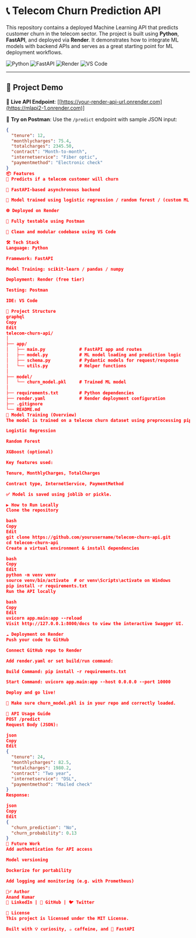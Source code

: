 # 📞 Telecom Churn Prediction API

This repository contains a deployed Machine Learning API that predicts customer churn in the telecom sector. The project is built using **Python**, **FastAPI**, and deployed via **Render**. It demonstrates how to integrate ML models with backend APIs and serves as a great starting point for ML deployment workflows.

![Python](https://img.shields.io/badge/Python-3.10-blue)
![FastAPI](https://img.shields.io/badge/FastAPI-💚-green)
![Render](https://img.shields.io/badge/Deployed%20on-Render-purple)
![VS Code](https://img.shields.io/badge/Code%20Editor-VS%20Code-blue)

---

## 🚀 Project Demo

🔗 **Live API Endpoint**: [[https://your-render-api-url.onrender.com](https://mlapi2-1.onrender.com)]

📮 **Try on Postman**: Use the `/predict` endpoint with sample JSON input:
```json
{
  "tenure": 12,
  "monthlycharges": 75.4,
  "totalcharges": 2345.50,
  "contract": "Month-to-month",
  "internetservice": "Fiber optic",
  "paymentmethod": "Electronic check"
}
📦 Features
🔮 Predicts if a telecom customer will churn

🚀 FastAPI-based asynchronous backend

🧠 Model trained using logistic regression / random forest / (custom ML model)

🌐 Deployed on Render

🧪 Fully testable using Postman

📁 Clean and modular codebase using VS Code

🛠️ Tech Stack
Language: Python

Framework: FastAPI

Model Training: scikit-learn / pandas / numpy

Deployment: Render (free tier)

Testing: Postman

IDE: VS Code

📁 Project Structure
graphql
Copy
Edit
telecom-churn-api/
│
├── app/
│   ├── main.py             # FastAPI app and routes
│   ├── model.py            # ML model loading and prediction logic
│   ├── schema.py           # Pydantic models for request/response
│   └── utils.py            # Helper functions
│
├── model/
│   └── churn_model.pkl     # Trained ML model
│
├── requirements.txt        # Python dependencies
├── render.yaml             # Render deployment configuration
├── .gitignore
└── README.md
🧠 Model Training (Overview)
The model is trained on a telecom churn dataset using preprocessing pipelines and ML algorithms such as:

Logistic Regression

Random Forest

XGBoost (optional)

Key features used:

Tenure, MonthlyCharges, TotalCharges

Contract type, InternetService, PaymentMethod

✅ Model is saved using joblib or pickle.

▶️ How to Run Locally
Clone the repository

bash
Copy
Edit
git clone https://github.com/yourusername/telecom-churn-api.git
cd telecom-churn-api
Create a virtual environment & install dependencies

bash
Copy
Edit
python -m venv venv
source venv/bin/activate  # or venv\Scripts\activate on Windows
pip install -r requirements.txt
Run the API locally

bash
Copy
Edit
uvicorn app.main:app --reload
Visit http://127.0.0.1:8000/docs to view the interactive Swagger UI.

☁️ Deployment on Render
Push your code to GitHub

Connect GitHub repo to Render

Add render.yaml or set build/run command:

Build Command: pip install -r requirements.txt

Start Command: uvicorn app.main:app --host 0.0.0.0 --port 10000

Deploy and go live!

📌 Make sure churn_model.pkl is in your repo and correctly loaded.

🧪 API Usage Guide
POST /predict
Request Body (JSON):

json
Copy
Edit
{
  "tenure": 24,
  "monthlycharges": 82.5,
  "totalcharges": 1980.2,
  "contract": "Two year",
  "internetservice": "DSL",
  "paymentmethod": "Mailed check"
}
Response:

json
Copy
Edit
{
  "churn_prediction": "No",
  "churn_probability": 0.13
}
🧠 Future Work
Add authentication for API access

Model versioning

Dockerize for portability

Add logging and monitoring (e.g. with Prometheus)

🙋‍♂️ Author
Anand Kumar
🔗 LinkedIn | 🐙 GitHub | 🐦 Twitter

📄 License
This project is licensed under the MIT License.

Built with 💡 curiosity, ☕ caffeine, and 🚀 FastAPI
